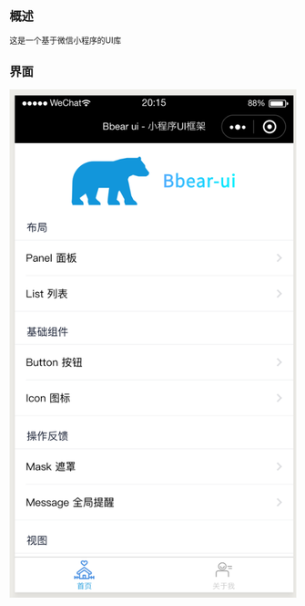 ## 概述
这是一个基于微信小程序的UI库

## 界面
![预览](https://github.com/mafeixiong/Bbear-ui/blob/master/images/demo/bbear-ui.png)
